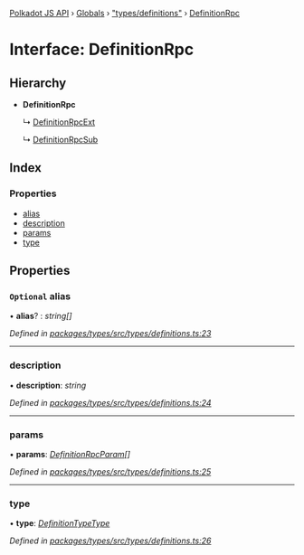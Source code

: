 [Polkadot JS API](../README.md) › [Globals](../globals.md) › ["types/definitions"](../modules/_types_definitions_.md) › [DefinitionRpc](_types_definitions_.definitionrpc.md)

# Interface: DefinitionRpc

## Hierarchy

* **DefinitionRpc**

  ↳ [DefinitionRpcExt](_types_definitions_.definitionrpcext.md)

  ↳ [DefinitionRpcSub](_types_definitions_.definitionrpcsub.md)

## Index

### Properties

* [alias](_types_definitions_.definitionrpc.md#optional-alias)
* [description](_types_definitions_.definitionrpc.md#description)
* [params](_types_definitions_.definitionrpc.md#params)
* [type](_types_definitions_.definitionrpc.md#type)

## Properties

### `Optional` alias

• **alias**? : *string[]*

*Defined in [packages/types/src/types/definitions.ts:23](https://github.com/polkadot-js/api/blob/2071de517d/packages/types/src/types/definitions.ts#L23)*

___

###  description

• **description**: *string*

*Defined in [packages/types/src/types/definitions.ts:24](https://github.com/polkadot-js/api/blob/2071de517d/packages/types/src/types/definitions.ts#L24)*

___

###  params

• **params**: *[DefinitionRpcParam](_types_definitions_.definitionrpcparam.md)[]*

*Defined in [packages/types/src/types/definitions.ts:25](https://github.com/polkadot-js/api/blob/2071de517d/packages/types/src/types/definitions.ts#L25)*

___

###  type

• **type**: *[DefinitionTypeType](../modules/_types_definitions_.md#definitiontypetype)*

*Defined in [packages/types/src/types/definitions.ts:26](https://github.com/polkadot-js/api/blob/2071de517d/packages/types/src/types/definitions.ts#L26)*
